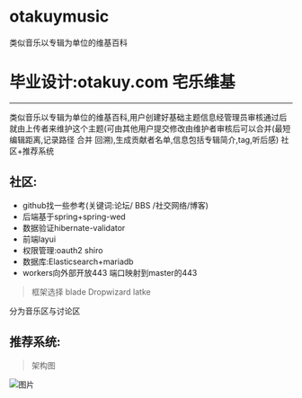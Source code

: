 # otakuymusic
类似音乐以专辑为单位的维基百科
# 毕业设计:otakuy.com	宅乐维基
***
类似音乐以专辑为单位的维基百科,用户创建好基础主题信息经管理员审核通过后就由上传者来维护这个主题(可由其他用户提交修改由维护者审核后可以合并(最短编辑距离,记录路径 合并 回溯),生成贡献者名单,信息包括专辑简介,tag,听后感)
社区+推荐系统
## 社区:
* github找一些参考(关键词:论坛/ BBS /社交网络/博客)  
* 后端基于spring+spring-wed
* 数据验证hibernate-validator
* 前端layui
* 权限管理:oauth2 shiro
* 数据库:Elasticsearch+mariadb
* workers向外部开放443 端口映射到master的443



> 框架选择
blade
Dropwizard
latke 
	


分为音乐区与讨论区

## 推荐系统:
> 架构图

![图片](https://ws4.sinaimg.cn/large/006346uDgy1fyizbk6vobj33jf2gxhdt.jpg)
